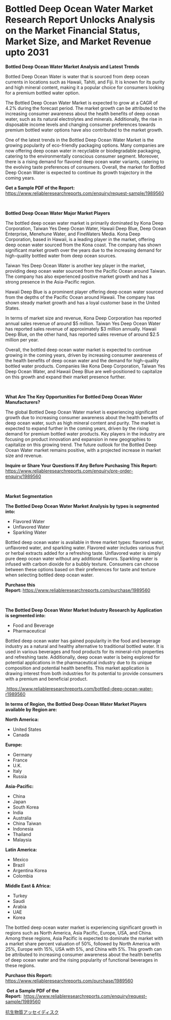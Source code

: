 <p><h1>Bottled Deep Ocean Water Market Research Report Unlocks Analysis on the Market Financial Status, Market Size, and Market Revenue upto 2031</h1></p><p><strong>Bottled Deep Ocean Water Market Analysis and Latest Trends</strong></p>
<p><p>Bottled Deep Ocean Water is water that is sourced from deep ocean currents in locations such as Hawaii, Tahiti, and Fiji. It is known for its purity and high mineral content, making it a popular choice for consumers looking for a premium bottled water option.</p><p>The Bottled Deep Ocean Water Market is expected to grow at a CAGR of 4.2% during the forecast period. The market growth can be attributed to the increasing consumer awareness about the health benefits of deep ocean water, such as its natural electrolytes and minerals. Additionally, the rise in disposable income levels and changing consumer preferences towards premium bottled water options have also contributed to the market growth.</p><p>One of the latest trends in the Bottled Deep Ocean Water Market is the growing popularity of eco-friendly packaging options. Many companies are now offering deep ocean water in recyclable or biodegradable packaging, catering to the environmentally conscious consumer segment. Moreover, there is a rising demand for flavored deep ocean water variants, catering to the evolving taste preferences of consumers. Overall, the market for Bottled Deep Ocean Water is expected to continue its growth trajectory in the coming years.</p></p>
<p><strong>Get a Sample PDF of the Report:&nbsp;</strong> <a href="https://www.reliableresearchreports.com/enquiry/request-sample/1989560">https://www.reliableresearchreports.com/enquiry/request-sample/1989560</a></p>
<p>&nbsp;</p>
<p><strong>Bottled Deep Ocean Water Major Market Players</strong></p>
<p><p>The bottled deep ocean water market is primarily dominated by Kona Deep Corporation, Taiwan Yes Deep Ocean Water, Hawaii Deep Blue, Deep Ocean Enterprise, Menehune Water, and FineWaters Media. Kona Deep Corporation, based in Hawaii, is a leading player in the market, offering deep ocean water sourced from the Kona coast. The company has shown significant market growth over the years due to the increasing demand for high-quality bottled water from deep ocean sources. </p><p>Taiwan Yes Deep Ocean Water is another key player in the market, providing deep ocean water sourced from the Pacific Ocean around Taiwan. The company has also experienced positive market growth and has a strong presence in the Asia-Pacific region.</p><p>Hawaii Deep Blue is a prominent player offering deep ocean water sourced from the depths of the Pacific Ocean around Hawaii. The company has shown steady market growth and has a loyal customer base in the United States.</p><p>In terms of market size and revenue, Kona Deep Corporation has reported annual sales revenue of around $5 million. Taiwan Yes Deep Ocean Water has reported sales revenue of approximately $3 million annually. Hawaii Deep Blue, on the other hand, has reported sales revenue of around $2.5 million per year.</p><p>Overall, the bottled deep ocean water market is expected to continue growing in the coming years, driven by increasing consumer awareness of the health benefits of deep ocean water and the demand for high-quality bottled water products. Companies like Kona Deep Corporation, Taiwan Yes Deep Ocean Water, and Hawaii Deep Blue are well-positioned to capitalize on this growth and expand their market presence further.</p></p>
<p>&nbsp;</p>
<p><strong>What Are The Key Opportunities For Bottled Deep Ocean Water Manufacturers?</strong></p>
<p><p>The global Bottled Deep Ocean Water market is experiencing significant growth due to increasing consumer awareness about the health benefits of deep ocean water, such as high mineral content and purity. The market is expected to expand further in the coming years, driven by the rising demand for premium bottled water products. Key players in the industry are focusing on product innovation and expansion in new geographies to capitalize on this growing trend. The future outlook for the Bottled Deep Ocean Water market remains positive, with a projected increase in market size and revenue.</p></p>
<p><strong>Inquire or Share Your Questions If Any Before Purchasing This Report:</strong> <a href="https://www.reliableresearchreports.com/enquiry/pre-order-enquiry/1989560">https://www.reliableresearchreports.com/enquiry/pre-order-enquiry/1989560</a></p>
<p>&nbsp;</p>
<p><strong>Market Segmentation</strong></p>
<p><strong>The Bottled Deep Ocean Water Market Analysis by types is segmented into:</strong></p>
<p><ul><li>Flavored Water</li><li>Unflavored Water</li><li>Sparkling Water</li></ul></p>
<p><p>Bottled deep ocean water is available in three market types: flavored water, unflavored water, and sparkling water. Flavored water includes various fruit or herbal extracts added for a refreshing taste. Unflavored water is simply pure deep ocean water without any additional flavors. Sparkling water is infused with carbon dioxide for a bubbly texture. Consumers can choose between these options based on their preferences for taste and texture when selecting bottled deep ocean water.</p></p>
<p><strong>Purchase this Report:&nbsp;</strong><a href="https://www.reliableresearchreports.com/purchase/1989560">https://www.reliableresearchreports.com/purchase/1989560</a></p>
<p>&nbsp;</p>
<p><strong>The Bottled Deep Ocean Water Market Industry Research by Application is segmented into:</strong></p>
<p><ul><li>Food and Beverage</li><li>Pharmaceutical</li></ul></p>
<p><p>Bottled deep ocean water has gained popularity in the food and beverage industry as a natural and healthy alternative to traditional bottled water. It is used in various beverages and food products for its mineral-rich properties and refreshing taste. Additionally, deep ocean water is being explored for potential applications in the pharmaceutical industry due to its unique composition and potential health benefits. This market application is drawing interest from both industries for its potential to provide consumers with a premium and beneficial product.</p></p>
<p><a href="https://www.reliableresearchreports.com/bottled-deep-ocean-water-r1989560">&nbsp;https://www.reliableresearchreports.com/bottled-deep-ocean-water-r1989560</a></p>
<p><strong>In terms of Region, the Bottled Deep Ocean Water Market Players available by Region are:</strong></p>
<p>
    <p> <strong> North America: </strong>
        <ul>
            <li>United States</li>
            <li>Canada</li>
        </ul>
        </p> 
    <p> <strong> Europe: </strong>
        <ul>
            <li>Germany</li>
            <li>France</li>
            <li>U.K.</li>
            <li>Italy</li>
            <li>Russia</li>
        </ul>
        </p> 
    <p> <strong> Asia-Pacific: </strong>
        <ul>
            <li>China</li>
            <li>Japan</li>
            <li>South Korea</li>
            <li>India</li>
            <li>Australia</li>
            <li>China Taiwan</li>
            <li>Indonesia</li>
            <li>Thailand</li>
            <li>Malaysia</li>
        </ul>
        </p> 
    <p> <strong> Latin America: </strong>
        <ul>
            <li>Mexico</li>
            <li>Brazil</li>
            <li>Argentina Korea</li>
            <li>Colombia</li>
        </ul>
        </p> 
    <p> <strong> Middle East & Africa: </strong>
        <ul>
            <li>Turkey</li>
            <li>Saudi</li>
            <li>Arabia</li>
            <li>UAE</li>
            <li>Korea</li>
        </ul>
    </p>
    </p>
<p><p>The bottled deep ocean water market is experiencing significant growth in regions such as North America, Asia Pacific, Europe, USA, and China. Among these regions, Asia Pacific is expected to dominate the market with a market share percent valuation of 50%, followed by North America with 25%, Europe with 15%, USA with 5%, and China with 5%. This growth can be attributed to increasing consumer awareness about the health benefits of deep ocean water and the rising popularity of functional beverages in these regions.</p></p>
<p><strong>Purchase this Report: </strong><a href="https://www.reliableresearchreports.com/purchase/1989560">https://www.reliableresearchreports.com/purchase/1989560</a></p>
<p>&nbsp;<strong>Get a Sample PDF of the Report:&nbsp;&nbsp;</strong><a href="https://www.reliableresearchreports.com/enquiry/request-sample/1989560">https://www.reliableresearchreports.com/enquiry/request-sample/1989560</a></p>
<p><strong></strong></p>
<p><p><a href="https://github.com/nemesis2824/Market-Research-Report-List-1/blob/main/490849619942.md">抗生物質アッセイディスク</a></p></p>